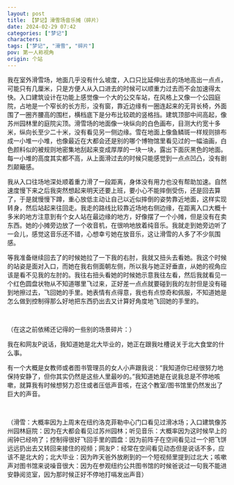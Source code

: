 ```yaml
---
layout: post
title: 【梦记】滑雪场音乐摊（碎片）
date: 2024-02-29 07:42
categories: ["梦记"]
characters: 
tags: ["梦记", "滑雪", "碎片"]
pov: 第一人称视角
origin: 个站
---
```


我在室外滑雪场，地面几乎没有什么坡度，入口只比延伸出去的场地高出一点点，可能只有几厘米，只是方便人从入口进去的时候可以顺重力过去而不会加速得太快。入口建筑设计在功能上感觉像一个大的公交车站，在风格上又像一个公园庭院，占地是一个窄长的长方形，没有窗，靠近边缘有一圈连起来的无背长椅，外面围了一圈齐腰高的围栏，横档底下是分布比较疏的竖格挡。建筑顶部中间高起，像苏州园林里的庭院尖顶。滑雪场的地面像一块纵向的白色画布，目测大约宽十多米，纵向长至少二十米，没有看见另一侧边缘。雪在地面上像鱼鳞斑一样规则排布成一小堆一小堆，也像最近在大都会还是别的哪个博物馆里看见过的一幅油画，白色颜料似的被规则地密集地刮起来变成厚厚的一块一块，露出下面灰黑色的地面。每一小堆的高度其实都不高，从上面滑过去的时候只能感觉到一点点凹凸，没有剧烈颠簸感。

我从入口往场地深处顺着重力滑了一段距离，身体没有用力也没有帮助加速。自然速度慢下来之后我突然想起来明天还要上班，要小心不能摔倒受伤，还是回去算了，于是就慢慢下蹲，重心放低主动让自己以近似摔倒的姿势靠近地面，这样实现转身，然后站起来往回走。我走的路线比较靠近场地右侧边缘，在距离入口大概十多米的地方注意到有个女人站在最边缘的地方，好像摆了一个小摊，但是没有在卖东西。她的小摊旁边放了一个收音机，在很响地放着纯音乐。我就走到她旁边听了一会儿，感觉这音乐还不错，心想幸亏她在放音乐，这让滑雪的人多了不少氛围感。

等我准备继续回去了的时候她拉了一下我的右肘，我就又扭头去看她。我这个时候的站姿是面对入口，而她在我右侧面朝左侧，所以我与她正好垂直，从她的视角应该是看不见我的左肘的。我往右扭头看她的时候她示意我往左看，然后我就看见一个红色圆盘状物从不知道哪里飞过来，正好差一点点就要碰到我的左肘但是没有碰到地擦过去，飞回她的手里。她表情有点得意，我也有点惊奇和佩服，不知道她是怎么做到控制得那么好地把东西扔出去又计算好角度地飞回她的手里的。

<br>

（在这之前依稀还记得的一些别的场景碎片：）

我在和网友P说话，我知道她是北大毕业的，她正在跟我吐槽说关于北大食堂的什么事。

有一个大概是女教师或者图书管理员的女人小声跟我说：“我知道你已经很努力地保持安静了，但你其实仍然是这些人里最吵的。”我知道她是在说我总是不停地咳嗽，就算我有时候想努力忍住或者压低声音咳，在这个教室/图书馆里仍然发出了巨大的声音。

<br>

（滑雪：大概率因为上周末在纽约洛克菲勒中心门口看见过滑冰场；入口建筑像苏州园林庭院：因为在大都会看见过苏州园林；听见音乐：大概率因为这时候早上的闹钟已经响了；控制得很好飞回手里的圆盘：因为前阵子在空间看见过一个把飞饼远远扔出去又转回来接住的视频；网友P：经常在空间看见动态但是说话不多，应该不是北大的；北大毕业：因为昨天爸外放刷到的一个短视频里提到过北大；咳嗽声对图书馆来说噪音很大：因为在参观纽约公共图书馆的时候爸说过一句我不能进安静阅览室，因为那时候正好不停地打嗝发出声音）
